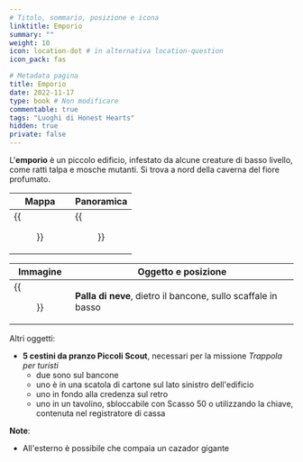 ```yaml
---
# Titolo, sommario, posizione e icona
linktitle: Emporio
summary: ""
weight: 10
icon: location-dot # in alternativa location-question
icon_pack: fas

# Metadata pagina
title: Emporio
date: 2022-11-17
type: book # Non modificare
commentable: true
tags: "Luoghi di Honest Hearts"
hidden: true
private: false
---
```



<div class="fnv">

L'**emporio** è un piccolo edificio, infestato da alcune creature di basso livello, come ratti talpa e mosche mutanti. Si trova a nord della caverna del fiore profumato.

| Mappa | Panoramica |
| ----- | ---------- |
| {{<figure src="fnv/General_Store_loc.webp">}}      |   {{<figure src="fnv/GeneralStore.webp">}}         | 

| Immagine | Oggetto e posizione |
| -------- | ------------------- |
|  {{<figure src="fnv/FNVHH_Snow_globe.webp">}}        |   **Palla di neve**, dietro il bancone, sullo scaffale in basso                  |

Altri oggetti:
- **5 cestini da pranzo Piccoli Scout**, necessari per la missione _Trappola per turisti_
	- due sono sul bancone
	- uno è in una scatola di cartone sul lato sinistro dell'edificio
	- uno in fondo alla credenza sul retro
	- uno in un tavolino, sbloccabile con Scasso 50 o utilizzando la chiave, contenuta nel registratore di cassa

**Note**:
- All'esterno è possibile che compaia un cazador gigante

</div>

